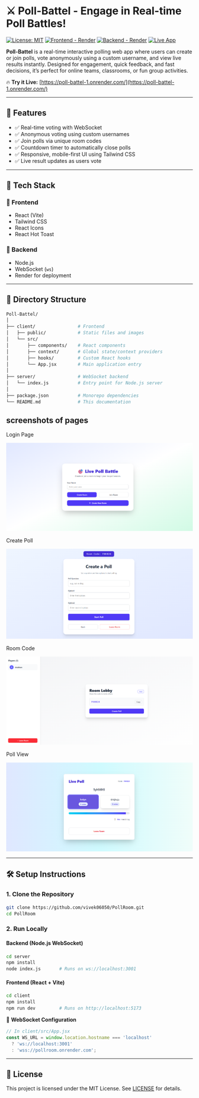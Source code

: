 # ⚔️ Poll-Battel - Engage in Real-time Poll Battles!

[![License: MIT](https://img.shields.io/badge/License-MIT-blue.svg)](https://opensource.org/licenses/MIT)
[![Frontend - Render](https://img.shields.io/badge/Deploy%20Frontend-Render-00D8FF.svg)](https://render.com)
[![Backend - Render](https://img.shields.io/badge/Deploy%20Backend-Render-00D8FF.svg)](https://render.com)
[![Live App](https://img.shields.io/badge/Live-Demo-brightgreen.svg)](https://poll-battel-1.onrender.com/)

**Poll-Battel** is a real-time interactive polling web app where users can create or join polls, vote anonymously using a custom username, and view live results instantly. Designed for engagement, quick feedback, and fast decisions, it’s perfect for online teams, classrooms, or fun group activities.

🔥 **Try it Live:** [https://poll-battel-1.onrender.com/](https://poll-battel-1.onrender.com/)

---

## 🎯 Features

- ✅ Real-time voting with WebSocket
- ✅ Anonymous voting using custom usernames
- ✅ Join polls via unique room codes
- ✅ Countdown timer to automatically close polls
- ✅ Responsive, mobile-first UI using Tailwind CSS
- ✅ Live result updates as users vote

---

## 🧱 Tech Stack

### 🔹 Frontend

- React (Vite)
- Tailwind CSS
- React Icons
- React Hot Toast

### 🔸 Backend

- Node.js
- WebSocket (`ws`)
- Render for deployment

---

## 📁 Directory Structure

```bash
Poll-Battel/
│
├── client/                # Frontend
│   ├── public/            # Static files and images
│   └── src/
│       ├── components/    # React components 
│       ├── context/       # Global state/context providers
│       ├── hooks/         # Custom React hooks
│       └── App.jsx        # Main application entry
│
├── server/                # WebSocket backend
│   └── index.js           # Entry point for Node.js server
│
├── package.json           # Monorepo dependencies
└── README.md              # This documentation
```
## screenshots of pages
Login Page

![Login Page](client/public/login.png)

Create Poll

![Create Poll](client/public/createpoll.png)


Room Code

![Create Poll](client/public/rommcode.png)

Poll View

![Poll View](client/public/pollview.png)


---

## 🛠️ Setup Instructions

### 1. Clone the Repository

```bash
git clone https://github.com/vivek06050/PollRoom.git
cd PollRoom
```

### 2. Run Locally

#### Backend (Node.js WebSocket)

```bash
cd server
npm install
node index.js       # Runs on ws://localhost:3001
```

#### Frontend (React + Vite)

```bash
cd client
npm install
npm run dev         # Runs on http://localhost:5173
```

🔗 **WebSocket Configuration**

```js
// In client/src/App.jsx
const WS_URL = window.location.hostname === 'localhost'
  ? 'ws://localhost:3001'
  : 'wss://pollroom.onrender.com';
```

---

## 📄 License

This project is licensed under the MIT License. See [LICENSE](LICENSE) for details.
